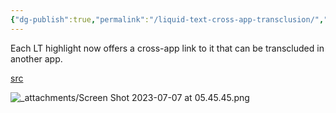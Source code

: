```yaml
---
{"dg-publish":true,"permalink":"/liquid-text-cross-app-transclusion/","noteIcon":"2","created":"","updated":""}
---
```


Each LT highlight now offers a cross-app link to it that can be transcluded in another app.

[src](https://twitter.com/LiquidTextCorp/status/1501368923899449348)

![_attachments/Screen Shot 2023-07-07 at 05.45.45.png](/img/user/_attachments/Screen%20Shot%202023-07-07%20at%2005.45.45.png)